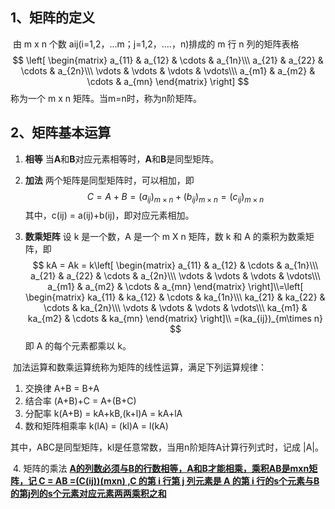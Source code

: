 ## 1、矩阵的定义

​		由 m x n 个数 aij(i=1,2，...m；j=1,2，....，n)排成的 m 行 n 列的矩阵表格
$$
\left[
\begin{matrix}
    a_{11} & a_{12} & \cdots & a_{1n}\\\
    a_{21} & a_{22} & \cdots & a_{2n}\\\
    \vdots & \vdots & \vdots & \vdots\\\
    a_{m1} & a_{m2} & \cdots & a_{mn}
   \end{matrix}
\right]
$$
称为一个 m x n 矩阵。当m=n时，称为n阶矩阵。



## 2、矩阵基本运算

1. **相等**  当**A**和**B**对应元素相等时，**A**和**B**是同型矩阵。

2. **加法** 两个矩阵是同型矩阵时，可以相加，即
   $$
   C = A+B=(a_{ij})_{m\times n} + (b_{ij})_{m\times n} = (c_{ij})_{m\times n}
   $$
   其中，c(ij) = a(ij)+b(ij)，即对应元素相加。

3. **数乘矩阵** 设 k 是一个数，A 是一个 m X n 矩阵，数 k 和 A 的乘积为数乘矩阵，即
   $$
   kA = Ak = k\left[
   \begin{matrix}
       a_{11} & a_{12} & \cdots & a_{1n}\\\
       a_{21} & a_{22} & \cdots & a_{2n}\\\
       \vdots & \vdots & \vdots & \vdots\\\
       a_{m1} & a_{m2} & \cdots & a_{mn}
      \end{matrix}
   \right]\\=\left[
   \begin{matrix}
       ka_{11} & ka_{12} & \cdots & ka_{1n}\\\
       ka_{21} & ka_{22} & \cdots & ka_{2n}\\\
       \vdots & \vdots & \vdots & \vdots\\\
       ka_{m1} & ka_{m2} & \cdots & ka_{mn}
      \end{matrix}
   \right]\\
   =(ka_{ij})_{m\times n}
   $$
   即 A 的每个元素都乘以 k。



​		加法运算和数乘运算统称为矩阵的线性运算，满足下列运算规律：

1. 交换律   A+B = B+A
2. 结合率  (A+B)+C = A+(B+C)
3. 分配率 k(A+B) = kA+kB,(k+l)A = kA+lA
4. 数和矩阵相乘率 k(lA) = (kl)A = l(kA)

其中，ABC是同型矩阵，kl是任意常数，当用n阶矩阵A计算行列式时，记成 |A|。

​		4.  矩阵的乘法   **<u>A的列数必须与B的行数相等，A和B才能相乘，乘积AB是mxn矩阵，记 C  = AB =(C(ij))(mxn) ,C 的第 i 行第 j 列元素是 A 的第 i 行的s个元素与B的第j列的s个元素对应元素两两乘积之和</u>**















